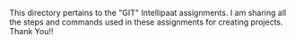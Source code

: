 This directory pertains to the "GIT" Intellipaat assignments. I am sharing all the steps and commands used in these assignments for creating projects.
Thank You!!
